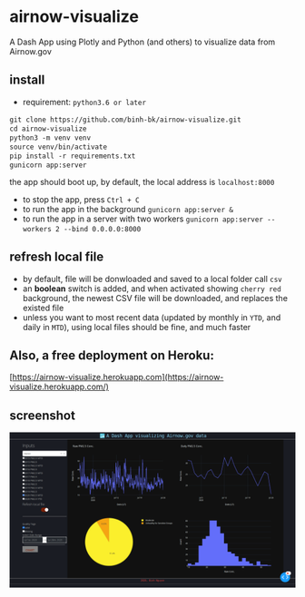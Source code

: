# airnow-visualize
A Dash App using Plotly and Python (and others) to visualize data from Airnow.gov

## install
- requirement: `python3.6 or later`
```
git clone https://github.com/binh-bk/airnow-visualize.git
cd airnow-visualize
python3 -m venv venv
source venv/bin/activate
pip install -r requirements.txt
gunicorn app:server
```
the app should boot up, by default, the local address is `localhost:8000`

- to stop the app, press `Ctrl + C`
- to run the app in the background `gunicorn app:server &`
- to run the app in a server with two workers `gunicorn app:server --workers 2 --bind 0.0.0.0:8000`

## refresh local file
- by default, file will be donwloaded and saved to a local folder call `csv`
- an **boolean** switch is added, and when activated showing `cherry red` background, the newest CSV file will be downloaded, and replaces the existed file
- unless you want to most recent data (updated by monthly in `YTD`, and daily in `MTD`), using local files should be fine, and much faster

## Also, a free deployment on Heroku:
[https://airnow-visualize.herokuapp.com](https://airnow-visualize.herokuapp.com/)
## screenshot

  <p align="center">
    <img src="img/screenshot.png"/>
  </p

